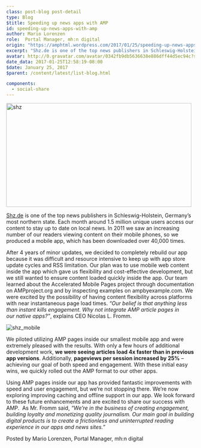 ```yaml
---
class: post-blog post-detail
type: Blog
$title: Speeding up news apps with AMP
id: speeding-up-news-apps-with-amp
author: Mario Lorenzen
role:  Portal Manager, mh:n digital
origin: "https://amphtml.wordpress.com/2017/01/25/speeding-up-news-apps-with-amp/amp/"
excerpt: "Shz.de is one of the top news publishers in Schleswig-Holstein, Germany’s most northern state. Each month around 1.5 million unique users access our content to stay up to date on local news. In 2011 we saw an increasing number of our readers viewing content on their mobile phones, so we produced a mobile app, which [&#8230;]"
avatar: http://0.gravatar.com/avatar/0342fb9db5636638e886dff44d5ec94c?s=96&d=identicon&r=G
date_data: 2017-01-25T12:58:19-08:00
$date: January 25, 2017
$parent: /content/latest/list-blog.html

components:
  - social-share
---
```


<div class="amp-wp-article-content">
<p><a href="http://shz.de"><span style="font-weight:400;"><img data-attachment-id="946" data-permalink="https://amphtml.wordpress.com/2017/01/25/speeding-up-news-apps-with-amp/shz/" data-orig-file="https://amphtml.files.wordpress.com/2017/01/shz.png?w=495&#038;h=278" data-orig-size="583,328" data-comments-opened="1" data-image-meta="{&quot;aperture&quot;:&quot;0&quot;,&quot;credit&quot;:&quot;&quot;,&quot;camera&quot;:&quot;&quot;,&quot;caption&quot;:&quot;&quot;,&quot;created_timestamp&quot;:&quot;0&quot;,&quot;copyright&quot;:&quot;&quot;,&quot;focal_length&quot;:&quot;0&quot;,&quot;iso&quot;:&quot;0&quot;,&quot;shutter_speed&quot;:&quot;0&quot;,&quot;title&quot;:&quot;&quot;,&quot;orientation&quot;:&quot;0&quot;}" data-image-title="shz" data-image-description="" data-medium-file="https://amphtml.files.wordpress.com/2017/01/shz.png?w=495&#038;h=278?w=300" data-large-file="https://amphtml.files.wordpress.com/2017/01/shz.png?w=495&#038;h=278?w=583" class="  wp-image-946 aligncenter" src="https://amphtml.files.wordpress.com/2017/01/shz.png?w=495&#038;h=278" alt="shz" width="495" height="278" srcset="https://amphtml.files.wordpress.com/2017/01/shz.png?w=495&amp;h=278 495w, https://amphtml.files.wordpress.com/2017/01/shz.png?w=150&amp;h=84 150w, https://amphtml.files.wordpress.com/2017/01/shz.png?w=300&amp;h=169 300w, https://amphtml.files.wordpress.com/2017/01/shz.png 583w" sizes="(max-width: 495px) 100vw, 495px" /></span></a></p>
<p><a href="http://shz.de"><span style="font-weight:400;">Shz.de</span></a><span style="font-weight:400;"> is one of the top news publishers in Schleswig-Holstein, Germany’s most northern state. Each month around 1.5 million unique users access our content to stay up to date on local news. In 2011 we saw an increasing number of our readers viewing content on their mobile phones, so we produced a mobile app, which has been downloaded over 40,000 times.</span></p>
<p><span style="font-weight:400;">After 4 years of minor updates, we decided to completely rebuild our app because it was difficult and resource intensive to keep up with app store update cycles and RSS limitation. Our plan was to use mobile web content inside the app which gave us flexibility and cost-effective development, but we still wanted to ensure content loaded quickly inside the app. Our team learned about the Accelerated Mobile Pages project through documentation on AMPproject.org and by inspecting examples on ampbyexample.com. We were excited by the possibility of having content flexibility across platforms with near instantaneous page load times. </span><i><span style="font-weight:400;">&#8220;Our belief is that anything less than instant kills engagement. Why not integrate AMP article pages in our native apps?”</span></i><span style="font-weight:400;">, explains CEO Nicolas L. Fromm. </span></p>
<p><img data-attachment-id="945" data-permalink="https://amphtml.wordpress.com/2017/01/25/speeding-up-news-apps-with-amp/shz_mobile/" data-orig-file="https://amphtml.files.wordpress.com/2017/01/shz_mobile.png?w=660" data-orig-size="285,545" data-comments-opened="1" data-image-meta="{&quot;aperture&quot;:&quot;0&quot;,&quot;credit&quot;:&quot;&quot;,&quot;camera&quot;:&quot;&quot;,&quot;caption&quot;:&quot;&quot;,&quot;created_timestamp&quot;:&quot;0&quot;,&quot;copyright&quot;:&quot;&quot;,&quot;focal_length&quot;:&quot;0&quot;,&quot;iso&quot;:&quot;0&quot;,&quot;shutter_speed&quot;:&quot;0&quot;,&quot;title&quot;:&quot;&quot;,&quot;orientation&quot;:&quot;0&quot;}" data-image-title="shz_mobile" data-image-description="" data-medium-file="https://amphtml.files.wordpress.com/2017/01/shz_mobile.png?w=660?w=157" data-large-file="https://amphtml.files.wordpress.com/2017/01/shz_mobile.png?w=660?w=285" class=" size-full wp-image-945 alignright" src="https://amphtml.files.wordpress.com/2017/01/shz_mobile.png?w=660" alt="shz_mobile" srcset="https://amphtml.files.wordpress.com/2017/01/shz_mobile.png 285w, https://amphtml.files.wordpress.com/2017/01/shz_mobile.png?w=78 78w" sizes="(max-width: 285px) 100vw, 285px"   /></p>
<p><span style="font-weight:400;">We piloted utilizing AMP pages inside our smallest mobile app and were extremely pleased with the results. With only a few hours of additional development work, </span><b>we were seeing articles load 4x faster than in previous app versions</b><span style="font-weight:400;">. Additionally, </span><b>pageviews per session increased by 25%</b><span style="font-weight:400;"> &#8211; achieving our goal of both speed and engagement. With these initial easy wins, we quickly rolled out the AMP format to our other apps.</span></p>
<p><span style="font-weight:400;">Using AMP pages inside our app has provided fantastic improvements with speed and user engagement, but we’re not stopping there. We&#8217;re now exploring improving caching and offline support in our app. We look forward to these future enhancements and are excited to share our success with AMP.  As Mr. Fromm said, </span><i><span style="font-weight:400;">&#8220;We&#8217;re in the business of creating engagement, building loyalty and monetizing quality journalism. Our main goal in building digital products is to create a frictionless and uninterrupted reading experi</span></i><i><span style="font-weight:400;">ence in our apps and news sites.&#8221;</span></i></p>
<p><span style="font-weight:400;">Posted by Mario Lorenzen, Portal Manager, mh:n digital</span><span style="font-weight:400;"><br />
</span></p><br />  <a rel="nofollow" href="http://feeds.wordpress.com/1.0/gocomments/amphtml.wordpress.com/943/"><img alt="" border="0" src="http://feeds.wordpress.com/1.0/comments/amphtml.wordpress.com/943/" /></a> <img alt="" border="0" src="https://pixel.wp.com/b.gif?host=amphtml.wordpress.com&#038;blog=102788268&#038;post=943&#038;subd=amphtml&#038;ref=&#038;feed=1" width="1" height="1" />
</div>


